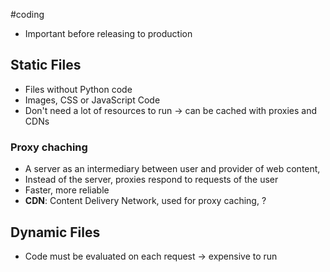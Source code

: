 #coding

- Important before releasing to production

## Static Files
- Files without Python code
- Images, CSS or JavaScript Code
- Don't need a lot of resources to run -> can be cached with proxies and CDNs

### Proxy chaching
- A server as an intermediary between user and provider of web content, 
- Instead of the server, proxies respond to requests of the user 
- Faster, more reliable
- **CDN**: Content Delivery Network, used for proxy caching, ?

## Dynamic Files
- Code must be evaluated on each request -> expensive to run